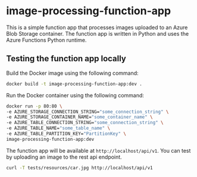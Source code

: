 # image-processing-function-app

This is a simple function app that processes images uploaded to an Azure Blob Storage container. The function app is written in Python and uses the Azure Functions Python runtime.

## Testing the function app locally
Build the Docker image using the following command:
```bash
docker build -t image-processing-function-app:dev .
```

Run the Docker container using the following command:
```bash
docker run -p 80:80 \
-e AZURE_STORAGE_CONNECTION_STRING="some_connection_string" \
-e AZURE_STORAGE_CONTAINER_NAME="some_container_name" \
-e AZURE_TABLE_CONNECTION_STRING="some_connection_string" \
-e AZURE_TABLE_NAME="some_table_name" \
-e AZURE_TABLE_PARTITION_KEY="PartitionKey" \
image-processing-function-app:dev
```

The function app will be available at `http://localhost/api/v1`.
You can test by uploading an image to the rest api endpoint.
```bash
curl -T tests/resources/car.jpg http://localhost/api/v1
```
